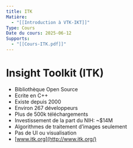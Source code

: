 ```yaml
---
title: ITK
Matière:
  - "[[Introduction à VTK-IKT]]"
Type: Cours
Date du cours: 2025-06-12
Supports:
  - "[[Cours-ITK.pdf]]"
---
```

# Insight Toolkit (ITK)
- Bibliothèque Open Source
- Ecrite en C++
- Existe depuis 2000
- Environ 267 développeurs
- Plus de 500k téléchargements
- Investissement de la part du NIH: ~$14M
- Algorithmes de traitement d’images seulement
- Pas de UI ou visualisation
- [www.itk.org](http://www.itk.org/)